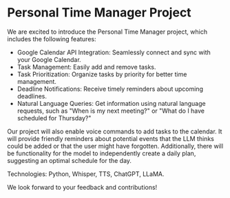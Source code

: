 # Personal Time Manager Project

We are excited to introduce the Personal Time Manager project, which includes the following features:

* Google Calendar API Integration: Seamlessly connect and sync with your Google Calendar.
* Task Management: Easily add and remove tasks.
* Task Prioritization: Organize tasks by priority for better time management.
* Deadline Notifications: Receive timely reminders about upcoming deadlines.
* Natural Language Queries: Get information using natural language requests, such as "When is my next meeting?" or "What do I have scheduled for Thursday?"

Our project will also enable voice commands to add tasks to the calendar. It will provide friendly reminders about potential events that the LLM thinks could be added or that the user might have forgotten. Additionally, there will be functionality for the model to independently create a daily plan, suggesting an optimal schedule for the day.

Technologies: Python, Whisper, TTS, ChatGPT, LLaMA.

We look forward to your feedback and contributions!

